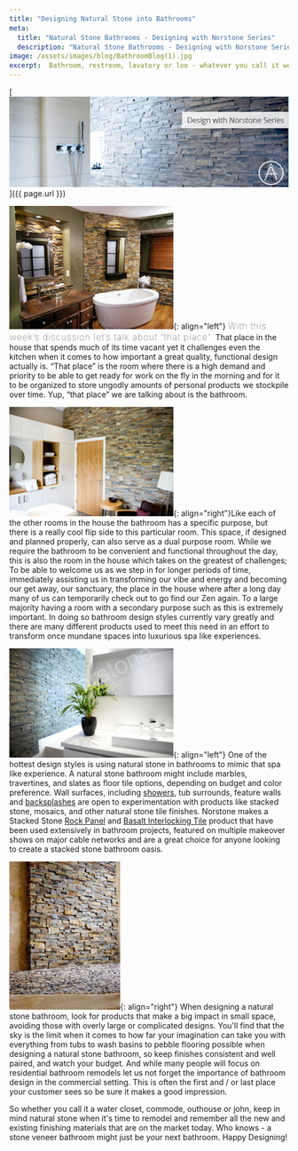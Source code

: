 ```yaml
---
title: "Designing Natural Stone into Bathrooms"
meta:
  title: "Natural Stone Bathrooms - Designing with Norstone Series"
  description: "Natural Stone Bathrooms - Designing with Norstone Series, natural stone bathroom, stacked stone bathroom, stone veneer bathroom"
image: /assets/images/blog/BathroomBlog(1).jpg
excerpt:  Bathroom, restroom, lavatory or loo - whatever you call it we all know it's one of, if not the most important place in your home. With square feet often being a precious commodity, bathrooms challenge your design acumen to accomplish great things in small spaces. This article touches on how natural stone can be used on many surfaces of a bathroom serving both functional and aesthetic purposes to help create the luxurious spa like feel that will make you not want to leave.
---
```


[![](/assets/images/blog/BathroomBlog(1).jpg)]({{ page.url }})

![](/assets/images/blog/Natural-Stone-Bathroom.jpg){: align="left"} <span style="font-size:16px;font-weight:lighter;letter-spacing:1px">With this week’s discussion let’s talk about “that place”.</span> That place in the house that spends much of its time vacant yet it challenges even the kitchen when it comes to how important a great quality, functional design actually is. “That place” is the room where there is a high demand and priority to be able to get ready for work on the fly in the morning and for it to be organized to store ungodly amounts of personal products we stockpile over time. Yup, “that place” we are talking about is the bathroom.

![](/assets/images/blog/Stone-Veneer-Bathroom-Feature-Wall.jpg){: align="right"}Like each of the other rooms in the house the bathroom has a specific purpose, but there is a really cool flip side to this particular room. This space, if designed and planned properly, can also serve as a dual purpose room. While we require the bathroom to be convenient and functional throughout the day, this is also the room in the house which takes on the greatest of challenges; To be able to welcome us as we step in for longer periods of time, immediately assisting us in transforming our vibe and energy and becoming our get away, our sanctuary, the place in the house where after a long day many of us can temporarily check out to go find our Zen again. To a large majority having a room with a secondary purpose such as this is extremely important. In doing so bathroom design styles currently vary greatly and there are many different products used to meet this need in an effort to transform once mundane spaces into luxurious spa like experiences.

![](/assets/images/blog/ModernStacked-Stone-Bathroom.jpg){: align="left"} One of the hottest design styles is using natural stone in bathrooms to mimic that spa like experience. A natural stone bathroom might include marbles, travertines, and slates as floor tile options, depending on budget and color preference. Wall surfaces, including [showers](/gallery/application/showers/), tub surrounds, feature walls and [backsplashes](/gallery/application/backsplashes/) are open to experimentation with products like stacked stone, mosaics, and other natural stone tile finishes. Norstone makes a Stacked Stone [Rock Panel](/products/stacked-stone-cladding/) and [Basalt Interlocking Tile](/products/modern-wall-tile/) product that have been used extensively in bathroom projects, featured on multiple makeover shows on major cable networks and are a great choice for anyone looking to create a stacked stone bathroom oasis.

![](/assets/images/blog/Stacked-Stone-Bathroom-Shower-Wall.jpg){: align="right"} When designing a natural stone bathroom, look for products that make a big impact in small space, avoiding those with overly large or complicated designs. You'll find that the sky is the limit when it comes to how far your imagination can take you with everything from tubs to wash basins to pebble flooring possible when designing a natural stone bathroom, so keep finishes consistent and well paired, and watch your budget. And while many people will focus on residential bathroom remodels let us not forget the importance of bathroom design in the commercial setting. This is often the first and / or last place your customer sees so be sure it makes a good impression.

So whether you call it a water closet, commode, outhouse or john, keep in mind natural stone when it's time to remodel and remember all the new and existing finishing materials that are on the market today. Who knows - a stone veneer bathroom might just be your next bathroom. Happy Designing!
